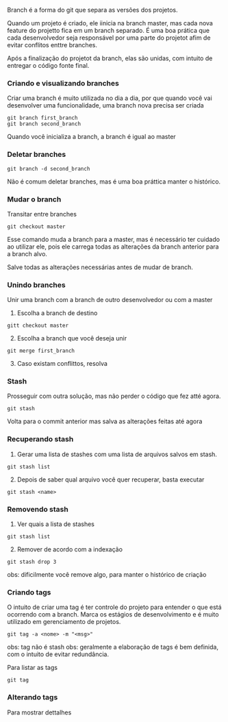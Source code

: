 
Branch é a forma do git que separa as versões dos projetos.

Quando um projeto é criado, ele iinicia na branch master, mas cada nova feature do projetto fica em um branch separado. É uma boa prática que cada desenvolvedor seja responsável por uma parte do projetot afim de evitar conflitos enttre branches.

Após a finalização do projetot da branch, elas são unidas, com intuito de entregar o código fonte final.

### Criando e visualizando branches

Criar uma branch é muito utilizada no dia a dia, por que quando você vai desenvolver uma funcionalidade, uma branch nova precisa ser criada

```
git branch first_branch
git branch second_branch
```

Quando você inicializa a branch, a branch é igual ao master

### Deletar branches

```
git branch -d second_branch
```

Não é comum deletar branches, mas é uma boa práttica manter o histórico.

### Mudar o branch

Transitar entre branches

```
git checkout master
```

Esse comando muda a branch para a master, mas é necessário ter cuidado ao utilizar ele, pois ele carrega todas as alterações da branch anterior para a branch alvo.

Salve todas as alterações necessárias antes de mudar de branch.

### Unindo branches

Unir uma branch com a branch de outro desenvolvedor ou com a master

1) Escolha a branch de destino

```
gitt checkout master
```

2) Escolha a branch que você deseja unir

```
git merge first_branch
```

3) Caso existam conflittos, resolva

### Stash

Prosseguir com outra solução, mas não perder o código que fez atté agora.

```
git stash
```

Volta para o commit anterior mas salva as alterações feitas até agora

### Recuperando stash

1) Gerar uma lista de stashes com uma lista de arquivos salvos em stash.

```
git stash list
```

2) Depois de saber qual arquivo você quer recuperar, basta executar

```
git stash <name>
```

### Removendo stash

1) Ver quais a lista de stashes

```
git stash list
```

2) Remover de acordo com a indexação

```
git stash drop 3
```

obs: dificilmente você remove algo, para manter o histórico de criação

### Criando tags

O intuito de criar uma tag é ter controle do projeto para entender o que está ocorrendo com a branch. Marca os estágios de desenvolvimento e é muito utilizado em gerenciamento de projetos.

```
git tag -a <nome> -m "<msg>"
```

obs: tag não é stash
obs: geralmente  a elaboração de tags é bem definida, com o intuito de evitar redundância.

Para listar as tags

```
git tag
```

### Alterando tags

Para mostrar dettalhes 


